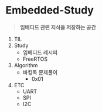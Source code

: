 # Embedded-Study
> **임베디드 관련 지식을 저장하는 공간**

1. TIL
2. Study
   - 임베디드 레시피
   - FreeRTOS
3. Algorithm
   - 바킹독 문제풀이
     - 0x01
4. ETC
   - UART
   - SPI
   - I2C
